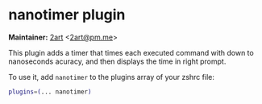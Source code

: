 # nanotimer plugin

**Maintainer:** [2art](https://github.com/2art) <[2art@pm.me](mailto:2art@pm.me)>

This plugin adds a timer that times each executed command with down to nanoseconds acuracy, and then displays the time in right prompt.

To use it, add `nanotimer` to the plugins array of your zshrc file:

```zsh
plugins=(... nanotimer)
```
